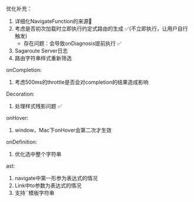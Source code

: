 优化补充：

1. 详细化NavigateFunction的来源📇
2. 考虑是否初次加载时立即执行约定式路由的生成 ✅(不立即执行，让用户自行触发)
   - 存在问题：会导致onDiagnosis提前执行 ✅
3. Sagaroute Server日志
4. 路由字符串样式重新筛选

onCompletion:

1. 考虑500ms的throttle是否会对completion的结果造成影响

Decoration:

1. 处理样式残影问题 ✅

onHover:

1. window，Mac下onHover会第二次才生效

onDefinition:

1. 优化选中整个字符串

ast:

1. navigate中第一形参为表达式的情况
2. Link中to参数为表达式的情况
3. 支持``模板字符串
